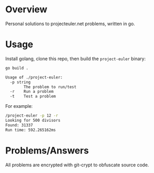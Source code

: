 # Overview
Personal solutions to projecteuler.net problems, written in go.

# Usage

Install golang, clone this repo, then build the `project-euler` binary:

```bash
go build .
```

```bash
Usage of ./project-euler:
  -p string
        The problem to run/test
  -r    Run a problem
  -t    Test a problem
```

For example:

```bash
/project-euler -p 12 -r
Looking for 500 divisors
Found: 31337
Run time: 592.265162ms
```

# Problems/Answers

All problems are encrypted with git-crypt to obfuscate source code.
